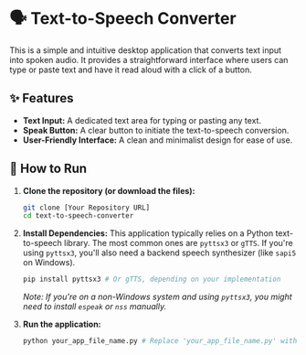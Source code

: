 # 🗣️ Text-to-Speech Converter

This is a simple and intuitive desktop application that converts text input into spoken audio. It provides a straightforward interface where users can type or paste text and have it read aloud with a click of a button.

## ✨ Features

* **Text Input:** A dedicated text area for typing or pasting any text.
* **Speak Button:** A clear button to initiate the text-to-speech conversion.
* **User-Friendly Interface:** A clean and minimalist design for ease of use.

## 🚀 How to Run

1.  **Clone the repository (or download the files):**
    ```bash
    git clone [Your Repository URL]
    cd text-to-speech-converter
    ```

2.  **Install Dependencies:**
    This application typically relies on a Python text-to-speech library. The most common ones are `pyttsx3` or `gTTS`. If you're using `pyttsx3`, you'll also need a backend speech synthesizer (like `sapi5` on Windows).

    ```bash
    pip install pyttsx3 # Or gTTS, depending on your implementation
    ```
    *Note: If you're on a non-Windows system and using `pyttsx3`, you might need to install `espeak` or `nss` manually.*

3.  **Run the application:**
    ```bash
    python your_app_file_name.py # Replace 'your_app_file_name.py' with your actual Python script name
    ```


